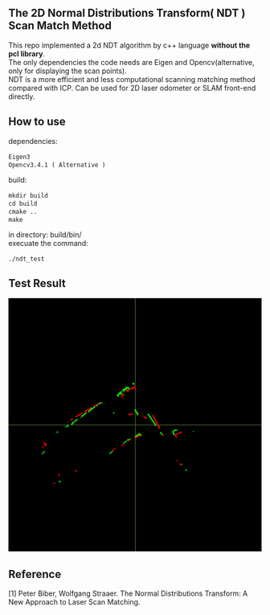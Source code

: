 ## The 2D Normal Distributions Transform( NDT ) Scan Match Method
This repo implemented a 2d NDT algorithm by c++ language **without the pcl library**. </br>
The only dependencies the code needs are Eigen and Opencv(alternative, only for displaying the scan points).</br>
NDT is a more efficient and less computational scanning matching method compared with ICP. Can be used for 2D laser odometer or SLAM front-end directly.

## How to use
dependencies:
``` shell
Eigen3
Opencv3.4.1 ( Alternative )
```
build:
``` shell
mkdir build
cd build
cmake ..
make
```
in directory: build/bin/ </br>
execuate the command:
``` shell
./ndt_test
```
## Test Result
 ![img](https://github.com/softdream/ndt-algorithm/blob/master/test_images/test.gif)
## Reference
[1] Peter Biber, Wolfgang Straaer. The Normal Distributions Transform: A New Approach to Laser Scan 
Matching.

